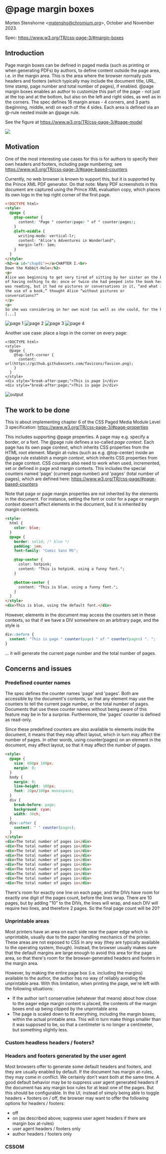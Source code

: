 # @page margin boxes

Morten Stenshorne \<mstensho@chromium.org\>, October and November 2023.

Spec: https://www.w3.org/TR/css-page-3/#margin-boxes

## Introduction

Page margin boxes can be defined in paged media (such as printing or when generating PDFs) by authors, to define content outside the page area, i.e. in the margin area. This is the area where the browser normally puts headers and footers (which typically may include the document title, URL, time stamp, page number and total number of pages), if enabled. @page margin boxes enables an author to customize this part of the page - not just at the top and at the bottom, but also on the left and right sides, as well as in the corners. The spec defines 16 margin areas - 4 corners, and 3 parts (beginning, middle, end) on each of the 4 sides. Each area is defined via an @-rule nested inside an @page rule.

See the figure at https://www.w3.org/TR/css-page-3/#page-model

![](https://www.w3.org/TR/css-page-3/images/PageBox.png)

## Motivation

One of the most interesting use cases for this is for authors to specify their own headers and footers, including page numbering; see https://www.w3.org/TR/css-page-3/#page-based-counters

Currently, no web browser is known to support this, but it is supported by the Prince XML PDF generator.
On that note: Many PDF screenshots in this document are captured using the Prince XML evaluation copy, which places its own logo in the top right corner of the first page.

```html
<!DOCTYPE html>
<style>
  @page {
    @top-center {
      content: "Page " counter(page) " of " counter(pages);
    }
    @left-middle {
      writing-mode: vertical-lr;
      content: "Alice's Adventures in Wonderland";
      margin-left: 1em;
    }
  }
</style>
<h2><a id="chap01"></a>CHAPTER I.<br>
Down the Rabbit-Hole</h2>
<p>
Alice was beginning to get very tired of sitting by her sister on the bank, and
of having nothing to do: once or twice she had peeped into the book her sister
was reading, but it had no pictures or conversations in it, “and what is
the use of a book,” thought Alice “without pictures or
conversations?”
</p>
<p>
So she was considering in her own mind (as well as she could, for the hot day
[...]
```

![page 1](alice-1.png) ![page 2](alice-2.png) ![page 3](alice-3.png) ![page 4](alice-4.png)

Another use case: place a logo in the corner on every page:

```
<!DOCTYPE html>
<style>
  @page {
    @top-left-corner {
      content: url(https://github.githubassets.com/favicons/favicon.png);
    }
  }
</style>
<div style="break-after:page;">This is page 1</div>
<div style="break-after:page;">This is page 2</div>
```

![output](logo.png)

## The work to be done

This is about implementing chapter 6 of the CSS Paged Media Module Level 3 specification: https://www.w3.org/TR/css-page-3/#page-properties

This includes supporting @page properties. A page may e.g. specify a border, or a font. The @page rule defines a so-called *page context*. Each page has its own page context, which inherits CSS properties from the HTML root element. Margin at-rules (such as e.g. @top-center) inside an @page rule establish a *margin context*, which inherits CSS properties from the page context. CSS counters also need to work when used, incremented, set or defined in page and margin contexts. This includes the special counters named 'page' (current page number) and 'pages' (total number of pages), which are defined here: https://www.w3.org/TR/css-page/#page-based-counters

Note that page or page margin properties are not inherited by the elements in the document. For instance, setting the font or color for a page or margin context doesn't affect elements in the document, but it is inherited by margin contexts.

```html
<style>
  html {
    color: blue;
  }
  @page {
    border: solid; /* blue */
    padding: 1em;
    font-family: "Comic Sans MS";

    @top-center {
      color: hotpink;
      content: "This is hotpink, using a funny font.";
    }

    @bottom-center {
      content: "This is blue, using a funny font.";
    }
  }
</style>
<div>This is blue, using the default font.</div>
```

However, elements in the document may access the counters set in these contexts, so that if we have a DIV somewhere on an arbitrary page, and the style is

```css
div::before {
  content: "This is page " counter(page) " of " counter(pages) ". ";
}
```
... it will generate the current page number and the total number of pages.

## Concerns and issues

### Predefined counter names

The spec defines the counter names 'page' and 'pages'. Both are accessible by the document's contents, so that any element may use the counters to tell the current page number, or the total number of pages. Documents that use these counter names without being aware of this feature may be in for a surprise. Furthermore, the 'pages' counter is defined as read-only.

Since these predefined counters are also available to elements inside the document, it means that they may affect layout, which in turn may affect the number of pages. In other words, using counter(pages) on an element in the document, may affect layout, so that it may affect the number of pages.

```html
<style>
  @page {
    size: 600px 100px;
    margin: 0;
  }
  body {
    margin: 0;
    line-height: 100px;
    font: 20px/100px monospace;
  }
  div {
    break-before: page;
    background: cyan;
    width: 30ch;
  }
  div::after {
    content: " " counter(pages);
  }
</style>
<div>The total number of pages is</div>
<div>The total number of pages is</div>
<div>The total number of pages is</div>
<div>The total number of pages is</div>
<div>The total number of pages is</div>
<div>The total number of pages is</div>
<div>The total number of pages is</div>
<div>The total number of pages is</div>
<div>The total number of pages is</div>
<div>The total number of pages is</div>
```

There's room for exactly one line on each page, and the DIVs have room for exactly one digit of the pages count, before the lines wrap. There are 10 pages, but by adding "10" to the DIVs, the lines will wrap, and each DIV will require two lines, and therefore 2 pages. So the final page count will be 20?

### Unprintable areas

Most printers have an area on each side near the paper edge which is unprintable, usually due to the paper handling mechanics of the printer. These areas are not exposed to CSS in any way (they are typically available to the operating system, though). Instead, the browser usually makes sure that the default margins are large enough to avoid this area for the page area, so that there's room for the browser-generated headers and footers in the margin area.

However, by making the entire page box (i.e. including the margins) available to the author, the author has no way of reliably avoiding the unprintable area. With this limitation, when printing the page, we're left with the following situations:
* If the author isn't conservative (whatever that means) about how close to the pager edge margin content is placed, the contents of the margin boxes end up being clipped by the unprintable area
* The page is scaled down to fit everything, including the margin boxes, within the actual printable area. This will in turn make things smaller than it was supposed to be, so that a centimeter is no longer a centimeter, but something slightly less.

### Custom headless headers / footers?

### Headers and footers generated by the user agent

Most browsers offer to generate some default headers and footers, and they are usually enabled by default. If the document has margin at-rules, they may come in conflict. We certainly don't want both at the same time. A good default behavior may be to suppress user agent generated headers if the document has any margin box rules for at least one of the pages. But this should be configurable. In the UI, instead of simply being able to toggle headers + footers on / off, the browser may want to offer the following options for headers / footers:

* off
* on (as described above; suppress user agent headers if there are margin box at-rules)
* user agent headers / footers only
* author headers / footers only

### CSSOM
